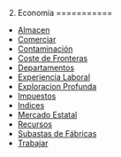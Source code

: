 
2. Economia
===========

- [Almacen](./Almacen.md)
- [Comerciar](./Comerciar.md)
- [Contaminación](./Contaminación.md)
- [Coste de Fronteras](./Coste-de-Fronteras.md)
- [Departamentos](./Departamentos.md)
- [Experiencia Laboral](./Experiencia-Laboral.md)
- [Exploracion Profunda](./Exploracion-Profunda.md)
- [Impuestos](./Impuestos.md)
- [Indices](./Indices.md)
- [Mercado Estatal](./Mercado-Estatal.md)
- [Recursos](./Recursos.md)
- [Subastas de Fábricas](./Subastas-de-Fábricas.md)
- [Trabajar](./Trabajar.md)
